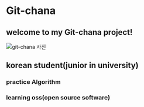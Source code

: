 
# Git-chana

## welcome to my Git-chana project!

![git-chana 사진](https://user-images.githubusercontent.com/91324571/162100810-60ec9dc9-cb57-492d-be8c-b417c8b6edea.png)


## korean student(junior in university)


### practice Algorithm

### learning oss(open source software)
